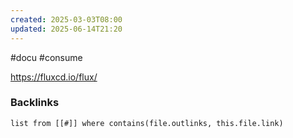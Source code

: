 ```yaml
---
created: 2025-03-03T08:00
updated: 2025-06-14T21:20
---
```

#docu #consume

https://fluxcd.io/flux/

### Backlinks
```dataview 
list from [[#]] where contains(file.outlinks, this.file.link)
```

